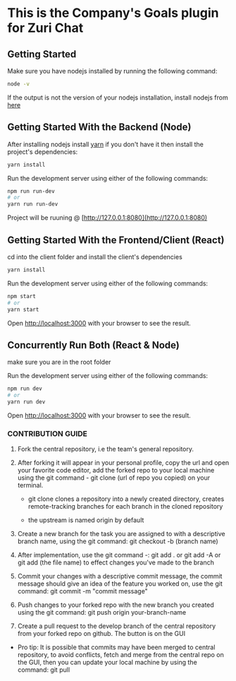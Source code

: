 # This is the Company's Goals plugin for Zuri Chat

## Getting Started

Make sure you have nodejs installed by running the following command:

```bash
node -v
```

If the output is not the version of your nodejs installation, install nodejs from [here](https://nodejs.org/en/download/)

## Getting Started With the Backend (Node)

After installing nodejs install [yarn](https://www.npmjs.com/package/yarn) if you don't have it then install the project's dependencies:

```bash
yarn install
```

Run the development server using either of the following commands:

```bash
npm run run-dev
# or
yarn run run-dev
```

Project will be ruuning @ [http://127.0.0.1:8080](http://127.0.0.1:8080)

## Getting Started With the Frontend/Client (React)

cd into the client folder and install the client's dependencies

```bash
yarn install
```

Run the development server using either of the following commands:

```bash
npm start
# or
yarn start
```

Open [http://localhost:3000](http://localhost:3000) with your browser to see the result.

## Concurrently Run Both (React & Node)

make sure you are in the root folder

Run the development server using either of the following commands:

```bash
npm run dev
# or
yarn run dev
```

Open [http://localhost:3000](http://localhost:3000) with your browser to see the result.

### CONTRIBUTION GUIDE

1. Fork the central repository, i.e the team's general repository.

2. After forking it will appear in your personal profile, copy the url and open your favorite code editor, add the forked repo to your local machine using the git command - git clone (url of repo you copied) on your terminal.

   - git clone clones a repository into a newly created directory, creates remote-tracking branches for each branch in the cloned repository

   - the upstream is named origin by default

3. Create a new branch for the task you are assigned to with a descriptive branch name, using the git command: git checkout -b (branch name)

4. After implementation, use the git command -: git add . or git add -A or git add (the file name) to effect changes you've made to the branch

5. Commit your changes with a descriptive commit message, the commit message should give an idea of the feature you worked on, use the git command: git commit -m "commit message"

6. Push changes to your forked repo with the new branch you created using the git command: git push origin your-branch-name

7. Create a pull request to the develop branch of the central repository from your forked repo on github. The button is on the GUI

- Pro tip: It is possible that commits may have been merged to central repository, to avoid conflicts, fetch and merge from the central repo on the GUI, then you can update your local machine by using the command: git pull
